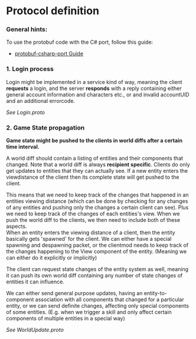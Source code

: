 # Protocol definition

### General hints:

To use the protobuf code with the C# port, follow this guide:  
* [protobuf-csharp-port Guide](https://code.google.com/p/protobuf-csharp-port/wiki/GettingStarted)

### 1. Login process

Login might be implemented in a service kind of way, meaning the client **requests** a login, and the 
server **responds** with a reply containing either general account information and characters etc.,
or and invalid accountUID and an additional errorcode.

_See Login.proto_

### 2. Game State propagation

**Game state might be pushed to the clients in world diffs after a certain time interval.**  

A world diff should contain a listing of entities and their components that changed. Note that
a world diff is always **recipient specific**. Clients do only get updates to entities that they can actually
see. If a new entity enters the viewdistance of the client then its complete state will get pushed to the
client.  

This means that we need to keep track of the changes that happened in an entities viewing distance (which can be
done by checking for any changes of any entities and pushing only the changes a certain client can see). Plus
we need to keep track of the changes of each entities's view. When we push the world diff to the clients,
we then need to include both of these aspects.  
When an entity enters the viewing distance of a client, then the entity basically gets 'spawned' for the client.
We can either have a special spawning and despawning packet, or the clientmod needs to keep track of the changes
happening to the View component of the entity. (Meaning we can either do it explicitly or implicitly)  

The client can request state changes of the entity system as well, meaning it can push its own world diff
containing any number of state changes of entities it can influence.  

We can either send general purpose updates, having an entity-to-component association with all components that
changed for a particular entity, or we can send definite changes, affecting only special components
of some entities. (E.g. when we trigger a skill and only affect certain components of multiple entities
in a special way)

_See WorldUpdate.proto_


